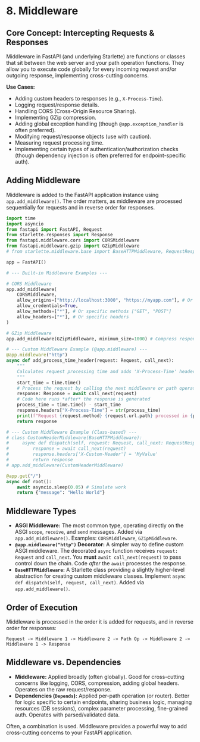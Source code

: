# 8. Middleware

## Core Concept: Intercepting Requests & Responses

Middleware in FastAPI (and underlying Starlette) are functions or classes that sit between the web server and your path operation functions. They allow you to execute code globally for every incoming request and/or outgoing response, implementing cross-cutting concerns.

**Use Cases:**

-   Adding custom headers to responses (e.g., `X-Process-Time`).
-   Logging request/response details.
-   Handling CORS (Cross-Origin Resource Sharing).
-   Implementing GZip compression.
-   Adding global exception handling (though `@app.exception_handler` is often preferred).
-   Modifying request/response objects (use with caution).
-   Measuring request processing time.
-   Implementing certain types of authentication/authorization checks (though dependency injection is often preferred for endpoint-specific auth).

## Adding Middleware

Middleware is added to the FastAPI application instance using `app.add_middleware()`. The order matters, as middleware are processed sequentially for requests and in reverse order for responses.

```python
import time
import asyncio
from fastapi import FastAPI, Request
from starlette.responses import Response
from fastapi.middleware.cors import CORSMiddleware
from fastapi.middleware.gzip import GZipMiddleware
# from starlette.middleware.base import BaseHTTPMiddleware, RequestResponseCall

app = FastAPI()

# --- Built-in Middleware Examples ---

# CORS Middleware
app.add_middleware(
    CORSMiddleware,
    allow_origins=["http://localhost:3000", "https://myapp.com"], # Or ["*"] for all
    allow_credentials=True,
    allow_methods=["*"], # Or specific methods ["GET", "POST"]
    allow_headers=["*"], # Or specific headers
)

# GZip Middleware
app.add_middleware(GZipMiddleware, minimum_size=1000) # Compress responses > 1000 bytes

# --- Custom Middleware Example (@app.middleware) ---
@app.middleware("http")
async def add_process_time_header(request: Request, call_next):
    """
    Calculates request processing time and adds 'X-Process-Time' header.
    """
    start_time = time.time()
    # Process the request by calling the next middleware or path operation
    response: Response = await call_next(request)
    # Code here runs *after* the response is generated
    process_time = time.time() - start_time
    response.headers["X-Process-Time"] = str(process_time)
    print(f"Request {request.method} {request.url.path} processed in {process_time:.4f} secs")
    return response

# --- Custom Middleware Example (Class-based) ---
# class CustomHeaderMiddleware(BaseHTTPMiddleware):
#     async def dispatch(self, request: Request, call_next: RequestResponseCall):
#         response = await call_next(request)
#         response.headers['X-Custom-Header'] = 'MyValue'
#         return response
# app.add_middleware(CustomHeaderMiddleware)

@app.get("/")
async def root():
    await asyncio.sleep(0.05) # Simulate work
    return {"message": "Hello World"}

```

## Middleware Types

-   **ASGI Middleware:** The most common type, operating directly on the ASGI `scope`, `receive`, and `send` messages. Added via `app.add_middleware()`. Examples: `CORSMiddleware`, `GZipMiddleware`.
-   **`@app.middleware("http")` Decorator:** A simpler way to define custom ASGI middleware. The decorated `async` function receives `request: Request` and `call_next`. You **must** `await call_next(request)` to pass control down the chain. Code *after* the `await` processes the response.
-   **`BaseHTTPMiddleware`:** A Starlette class providing a slightly higher-level abstraction for creating custom middleware classes. Implement `async def dispatch(self, request, call_next)`. Added via `app.add_middleware()`.

## Order of Execution

Middleware is processed in the order it is added for requests, and in reverse order for responses:

```
Request -> Middleware 1 -> Middleware 2 -> Path Op -> Middleware 2 -> Middleware 1 -> Response
```

## Middleware vs. Dependencies

-   **Middleware:** Applied broadly (often globally). Good for cross-cutting concerns like logging, CORS, compression, adding global headers. Operates on the raw request/response.
-   **Dependencies (`Depends`):** Applied per-path operation (or router). Better for logic specific to certain endpoints, sharing business logic, managing resources (DB sessions), complex parameter processing, fine-grained auth. Operates with parsed/validated data.

Often, a combination is used. Middleware provides a powerful way to add cross-cutting concerns to your FastAPI application.
